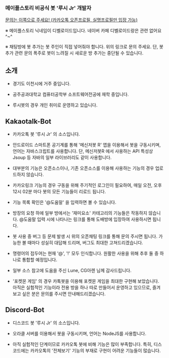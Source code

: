 <!--
**leesh2347/leesh2347** is a ✨ _special_ ✨ repository because its `README.md` (this file) appears on your GitHub profile.

Here are some ideas to get you started:

- 🔭 I’m currently working on ...
- 🌱 I’m currently learning ...
- 👯 I’m looking to collaborate on ...
- 🤔 I’m looking for help with ...
- 💬 Ask me about ...
- 📫 How to reach me: ...
- 😄 Pronouns: ...
- ⚡ Fun fact: ...
-->

### 메이플스토리 비공식 봇 '루시 Jr' 개발자

[문의는 이쪽으로 주세요! (카카오톡 오픈프로필, 실명프로필만 입장 가능)](https://open.kakao.com/o/sx08BWL)

※ 메이플스토리 닉네임이 디벨로이드입니다. 네이버 카페 디벨로이드랑은 관련 없어요 ^~^

※ 채팅방에 봇 추가는 봇 주인이 직접 넣어줘야 합니다. 위의 링크로 문의 주세요. 단, 봇 추가 관련 문의 폭주로 봇이 느려질 시 새로운 방 추가는 중단될 수 있습니다.


## 소개

- 경기도 이천시에 거주 중입니다.

- 공주공과대학교 컴퓨터공학부 소프트웨어전공에 재학 중입니다.

- 루시봇의 경우 개인 취미로 운영하고 있습니다.

## Kakaotalk-Bot

- 카카오톡 봇 '루시 Jr' 의 소스입니다.

- 안드로이드 스마트폰 공기계를 통해 '메신저봇 R' 앱을 이용해서 봇을 구동시키며, 언어는 자바스크립트를 사용합니다. 단, 메신저봇R 에서 사용하는 API 특성상 Jsoup 등 자바의 일부 라이브러리도 같이 사용합니다.

- 대부분의 기능은 오픈소스이나, 기존 오픈소스를 이용해 사용하는 기능의 경우 업로드하지 않습니다.

- 카카오링크 기능의 경우 구동을 위해 주기적인 로그인이 필요하여, 매일 오전, 오후 12시 02분 마다 봇의 모든 기능들이 리로드 됩니다.

- 기능 목록 확인은 '@도움말' 을 입력하면 볼 수 있습니다.

- 방장의 요청 하에 일부 방에서는 '재미요소' 카테고리의 기능들은 작동하지 않습니다. @도움말 입력 시에 나타나는 링크를 통해 도배방에 입장하여 사용하시면 됩니다.

- 봇 사용 중 버그 등 문제 발생 시 위의 오픈채팅 링크를 통해 문의 주시면 됩니다. 가능한 볼 때마다 성실히 대답해 드리며, 버그도 최대한 고쳐드리겠습니다.

- 명령어의 접두어는 현재 '@', '!' 모두 인식합니다. 원활한 사용을 위해 추후 둘 중 하나로 통합할 예정입니다.

- 일부 소스 참고에 도움을 주신 Lune, CG아렌 님께 감사드립니다.

- '포켓몬 게임' 의 경우 카톡봇을 이용해 포켓몬 게임을 최대한 구현해 보았습니다. 아직은 실험적인 기능이라 전용 방을 하나 따로 만들어서 운영하고 있으므로, 즐겨보고 싶은 분은 문의를 주시면 안내해드리겠습니다.

## Discord-Bot

- 디스코드 봇 '루시 Jr' 의 소스입니다.

- 오라클 서버를 이용해서 봇을 구동시키며, 언어는 NodeJS를 사용합니다.

- 아직 실험적인 단계이므로 카카오톡 봇에 비해 기능은 많이 부족합니다. 특히, 디스코드에는 카카오톡의 '전체보기' 기능의 부재로 구현이 어려운 기능들이 많습니다.
